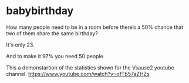 # babybirthday

How many people need to be in a room before there’s a 50% chance that two of them share the same birthday? 

It's only 23. 

And to make it 97% you need 50 people. 

This a demonstartion of the statistics shown for the Vsause2 youtube channel. https://www.youtube.com/watch?v=ofTb57aZHZs